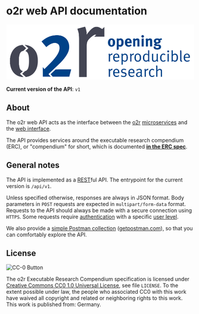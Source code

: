 # o2r web API documentation

[![Opening Reproducible Research](logo.png)](http://o2r.info)

**Current version of the API**: `v1`

## About

The o2r web API acts as the interface between the [o2r](https://o2r.info) [microservices](http://o2r.info/architecture/) and the [web interface](https://github.com/o2r-project/o2r-platform).

The API provides services around the executable research compendium (ERC), or "compendium" for short, which is documented **[in the ERC spec](http://o2r.info/erc-spec)**.

## General notes

The API is implemented as a [REST](https://en.wikipedia.org/wiki/Representational_state_transfer)ful API. The entrypoint for the current version is `/api/v1`.

Unless specified otherwise, responses are always in JSON format.
Body parameters in `POST` requests are expected in `multipart/form-data` format.
Requests to the API should always be made with a secure connection using `HTTPS`.
Some requests require [authentication](user.md#authentication) with a specific [user level](user.md#user-levels).

We also provide a [simple Postman collection](https://raw.githubusercontent.com/o2r-project/o2r-web-api/master/muncher.postman_collection.json) ([getpostman.com](https://www.getpostman.com/)), so that you can comfortably explore the API.

## License

![CC-0 Button](https://licensebuttons.net/p/zero/1.0/88x31.png)

The o2r Executable Research Compendium specification is licensed under [Creative Commons CC0 1.0 Universal License](https://creativecommons.org/publicdomain/zero/1.0/), see file `LICENSE`.
To the extent possible under law, the people who associated CC0 with this work have waived all copyright and related or neighboring rights to this work.
This work is published from: Germany.